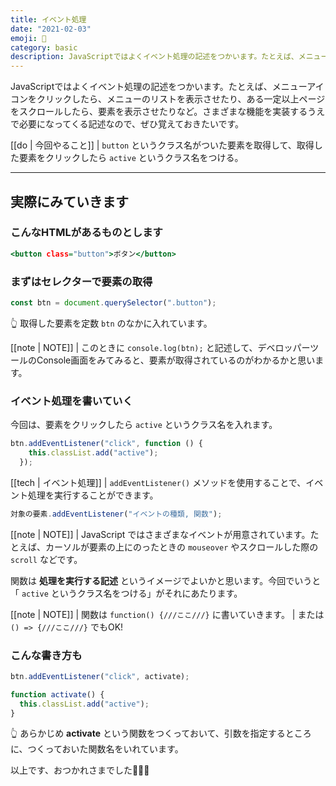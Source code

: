 ```yaml
---
title: イベント処理
date: "2021-02-03"
emoji: 🥂
category: basic
description: JavaScriptではよくイベント処理の記述をつかいます。たとえば、メニューアイコンをクリックした際に、メニューのリストを表示させたり、ある一定以上ページをスクロールしたあとに、要素を表示させたりなど、さまざまな機能を実装するうえで必要になってくる記述なので、ぜひ覚えておきたいです。
---
```


JavaScriptではよくイベント処理の記述をつかいます。たとえば、メニューアイコンをクリックしたら、メニューのリストを表示させたり、ある一定以上ページをスクロールしたら、要素を表示させたりなど。さまざまな機能を実装するうえで必要になってくる記述なので、ぜひ覚えておきたいです。

[[do | 今回やること]]
| ```button``` というクラス名がついた要素を取得して、取得した要素をクリックしたら ```active``` というクラス名をつける。

---

## 実際にみていきます

### こんなHTMLがあるものとします

```html:title=index.html
<button class="button">ボタン</button>
```

### まずはセレクターで要素の取得

```javascript:title=index.js
const btn = document.querySelector(".button");
```

👆 取得した要素を定数 ```btn``` のなかに入れています。

[[note | NOTE]]
| このときに ```console.log(btn);``` と記述して、デベロッパーツールのConsole画面をみてみると、要素が取得されているのがわかるかと思います。

### イベント処理を書いていく

今回は、要素をクリックしたら ```active``` というクラス名を入れます。

```javascript:title=index.js
btn.addEventListener("click", function () {
    this.classList.add("active");
  });
```

[[tech | イベント処理]]
| ```addEventListener()``` メソッドを使用することで、イベント処理を実行することができます。

```javascript:title=index.js
対象の要素.addEventListener("イベントの種類, 関数");
```

[[note | NOTE]]
| JavaScript ではさまざまなイベントが用意されています。たとえば、カーソルが要素の上にのったときの ```mouseover``` やスクロールした際の ```scroll``` などです。

関数は __処理を実行する記述__ というイメージでよいかと思います。今回でいうと「 ```active``` というクラス名をつける」がそれにあたります。

[[note | NOTE]]
| 関数は ```function() {///ここ///}``` に書いていきます。
| または ```() => {///ここ///}``` でもOK!

### こんな書き方も

```javascript:title=index.js
btn.addEventListener("click", activate);

function activate() {
  this.classList.add("active");
}
```

👆 あらかじめ __activate__ という関数をつくっておいて、引数を指定するところに、つくっておいた関数名をいれています。

以上です、おつかれさまでした👏👏👏